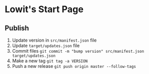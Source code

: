 # Lowit's Start Page

## Publish

1. Update version in `src/manifest.json` file
1. Update `target/updates.json` file
1. Commit files `git commit -m "bump version" src/manifest.json target/updates.json`
1. Make a new tag `git tag -a VERSION`
1. Push a new release `git push origin master --follow-tags`
